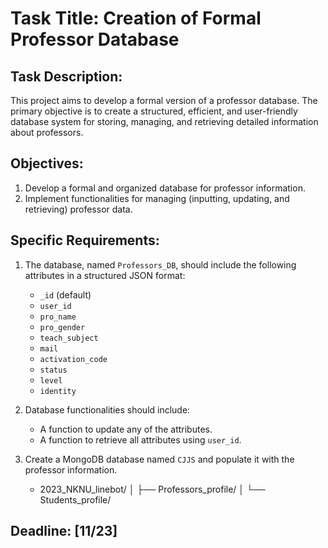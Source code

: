 # Task Title: Creation of Formal Professor Database

## Task Description:
This project aims to develop a formal version of a professor database. The primary objective is to create a structured, efficient, and user-friendly database system for storing, managing, and retrieving detailed information about professors.

## Objectives:
1. Develop a formal and organized database for professor information.
2. Implement functionalities for managing (inputting, updating, and retrieving) professor data.

## Specific Requirements:

1. The database, named `Professors_DB`, should include the following attributes in a structured JSON format:
   - `_id` (default)
   - `user_id`
   - `pro_name`
   - `pro_gender`
   - `teach_subject`
   - `mail`
   - `activation_code`
   - `status`
   - `level`
   - `identity`

2. Database functionalities should include:
   - A function to update any of the attributes.
   - A function to retrieve all attributes using `user_id`.

3. Create a MongoDB database named `CJJS` and populate it with the professor information.
   - 2023_NKNU_linebot/
      │
      ├── Professors_profile/
      │
      └── Students_profile/



## Deadline: [11/23]

